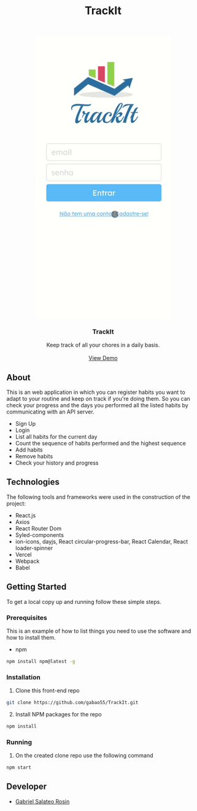<h1 align='center'>TrackIt</h1>

<!-- PROJECT LOGO -->
<br />
<p align="center">
  <a href="https://track-it-umber.vercel.app/">
      <img src="./src/Components/Shared/assets/TrackIt Demo.gif" align="center" />
  </a>

  <h3 align="center">TrackIt</h3>

  <p align="center">
    Keep track of all your chores in a daily basis.
    <br />
    <br />
    <a href="https://track-it-umber.vercel.app/">View Demo</a>
    <br />
  </p>
</p>

## About

This is an web application in which you can register habits you want to adapt to your routine and keep on track if you're doing them.
So you can check your progress and the days you performed all the listed habits by communicating with an API server.

- Sign Up
- Login
- List all habits for the current day
- Count the sequence of habits performed and the highest sequence
- Add habits
- Remove habits
- Check your history and progress

## Technologies

The following tools and frameworks were used in the construction of the project:

- React.js
- Axios
- React Router Dom
- Syled-components
- ion-icons, dayjs, React circular-progress-bar, React Calendar, React loader-spinner
- Vercel
- Webpack
- Babel

## Getting Started

To get a local copy up and running follow these simple steps.

### Prerequisites

This is an example of how to list things you need to use the software and how to install them.
* npm
```sh
npm install npm@latest -g
```

### Installation

1. Clone this front-end repo
```sh
git clone https://github.com/gabao55/TrackIt.git
```
2. Install NPM packages for the repo
```sh
npm install
```

### Running

1. On the created clone repo use the following command
```sh
npm start
```

<!-- Developer -->
## Developer

* [Gabriel Salateo Rosin ](https://github.com/gabao55)